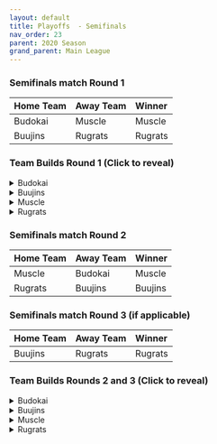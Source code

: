 ```yaml
---
layout: default
title: Playoffs  - Semifinals
nav_order: 23
parent: 2020 Season
grand_parent: Main League
---
```


### Semifinals match Round 1

|  Home Team            | Away Team        | Winner          |
| :---------------------| :----------------| :---------------|
| Budokai               | Muscle           | Muscle          |
| Buujins               | Rugrats          | Rugrats         |



### Team Builds Round 1 (Click to reveal)

<details>
  <summary>Budokai</summary>

<br />
<br />Home Map: Planet Namek
<br />Music: Boss Battle Rock

* Cyborg Tao (Costume 2)
   * Ki +2 Super -1 (1)
   * Serious (1)
   * Indignation (1)
   * Quick Fast Attack (1)
   * Light Body (1)
   * Power of Rage (2)
   * Tien AI

* Early Goku (Costume 4)
   * Defense +2 (2)
   * Savior (1)
   * Launch's Support (2)
   * Dende's Healing (2)
   * Tien AI

* Nam (Costume 1)
   * Attack +1 (1)
   * Serious (1)
   * Fighting Spirit (1)
   * Master Throw (1)
   * Combo Master (1)
   * Power of Rage (2)
   * Trunks AI

* End Goku (SSJ) (Costume 2)
   * Ki+1 (1)
   * Indignation (1)
   * Savior (1)
   * Dende's Healing (2)
   * Launch's Support (2)
   * Broly's Ring (Limiter)
   * Chiaotzu AI

* Kid Goku (Costume 1)
   * Attack +2/Defense -1 (1)
   * Fighting Spirit (1)
   * Quick Fast Attack (1)
   * Eternal Life (4)
   * Trunks AI


</details>

<details>
  <summary>Buujins</summary>
<br />
<br /> Home Map: Supreme Kai's World
<br />Music: Nanshan

* Super Buu
   * Attack +2 Defense -1 (1)
   * Serious! (1)
   * Quick Fast Attack (1)
   * Dende's Healing (2)
   * Master Throw (1)
   * Combo Master (1)
   * Trunks AI

* Majin Buu
   * Ki +2 Super -1 (1)
   * Savior (1)
   * Light Body (1)
   * Eternal Life (4)
   * Yajirobe AI

* Kid Buu
   * Defense +3 Attack -1 (2)
   * Launch's Support (2)
   * Indignation! (1)
   * Fighting Spirit! (1)
   * Savior (1)
   * Frieza AI

* Evil Buu
   * Defense +2 (2)
   * Dende's Healing (2)
   * Latent Energy! (1)
   * Serious! (1)
   * Fighting Spirit! (1)
   * Cell AI

* Majuub
   * Attack +1 (1)
   * Latent Energy! (1)
   * Quick Fast Attack (1)
   * Launch's Support (2)
   * Indignation! (1)
   * Light Body (1)
   * Ginyu AI
 

</details>

<details>
  <summary>Muscle</summary>

* Home Map: Muscle Tower
* Music: Epic Boss Fight

* SSJ Broly
   * Attack +2 Def -1 (1)
   * Serious (1)
   * Quick Fast Attack (1)
   * Dende's Healing (2)
   * Light Body (1)
   * Latent Energy (1)
   * Goku AI

* Master Roshi
   * Ki +2 Sup -1 (1)
   * Dragon Spirit (2)
   * Kibito Secret Arts (2)
   * Power of Rage (2)
   * Ginyu AI

* SSJ Trunks (Costume 2)
   * Super +2 Ki-1 (1)
   * Launch's Support (2)
   * Savior (1)
   * Indignation (1)
   * Power of Rage (2)
   * Goku AI

* Android 13 (Costume 2)
   * Attack +1 (1)
   * Dende's Healing (2)
   * Serious (1)
   * Tension Up (2)
   * Savior (1)
   * Goku AI

* Bojack
   * Def +3 Atk -1 (2)
   * Eternal Life (4)
   * Fighting Spirit (1)


</details>

<details>
  <summary>Rugrats</summary>
<br />  
<br />Home Map: City Ruins
<br />Music: Nanga-F

Fusion ON

* Cell Jr (costume 2)
   * Ki +1 (1)
   * Power of Rage (2)
   * Eternal Life (4)
   * Trunks AI

* SSJ Goten (costume 1)
   * Attack +1 (1)
   * Indignation (1)
   * Dende's Healing (2)
   * Fighting Spirit (1)
   * Kibito's Secret Arts (2)
   * Chiaotzu AI

* Arale (costume 2)
   * Attack +2 Defense -1 (1)
   * Latent Energy (1)
   * Serious (1)
   * Savior (1) 
   * Quick Fast Attack (1)
   * Launch's Support (2)
   * Yajirobe AI

* Saibaman (costume 2) 
   * Defense +2 Attack -1 (1) 
   * Latent Energy (1)
   * Power of Rage (2)
   * Serious (1) 
   * Hatred of Saiyans (1)
   * Quick Fast Attack (1)
   * Ginyu AI

* Base Kid Trunks (costume 2)
   * Ki +2 Super -1 (1)
   * Indignation (1)
   * Dende's Healing (2)
   * Fighting Spirit (1)
   * Kibito's Secret Arts (2)
   * Broly's Ring (limiter)
   * Chiaotzu AI


</details>

### Semifinals match Round 2

|  Home Team            | Away Team        | Winner          |
| :---------------------| :----------------| :---------------|
| Muscle                | Budokai          | Muscle          |
| Rugrats               | Buujins          | Buujins                |



### Semifinals match Round 3 (if applicable)

|  Home Team            | Away Team        | Winner          |
| :---------------------| :----------------| :---------------|
| Buujins               | Rugrats          | Rugrats         |



### Team Builds Rounds 2 and 3 (Click to reveal)

<details>
  <summary>Budokai</summary>

<br />
<br />Home Map: Planet Namek
<br />Music: Boss Battle Rock

* Kid Goku (Costume 1)
  * Attack +2/Defense -1 (1)
  * Fighting Spirit (1)
  * Quick Fast Attack (1)
  * Eternal Life (4)
  * Trunks AI

* Cyborg Tao (Costume 2)
  * Ki +2 Super -1 (1)
  * Serious (1)
  * Indignation (1)
  * Savior (1)
  * Light Body (1)
  * Power of Rage (2)
  * Tien AI

* Nam (Costume 1)
  * Attack +1 (1)
  * Serious (1)
  * Fighting Spirit (1)
  * Quick Fast Attack (1)
  * Combo Master (1)
  * Power of Rage (2)
  * Trunks AI

* End Goku (SSJ) (Costume 2)
  * Ki+1 (1)
  * Indignation (1)
  * Savior (1)
  * Dende's Healing (2)
  * Launch's Support (2)
  * Broly's Ring (Limiter)
  * Chiaotzu AI

* Early Goku (Costume 4)
  * Defense +2 (2)
  * Latent Energy (1)
  * Launch's Support (2)
  * Dende's Healing (2)
  * Tien AI


</details>

<details>
  <summary>Buujins</summary>
<br />
<br /> Home Map: Supreme Kai's World
<br />Music: Nanshan

* Super Buu
  * Attack +2 Defense -1 (1)
  * Serious! (1)
  * Quick Fast Attack (1)
  * Dende's Healing (2)
  * Master Throw (1)
  * Combo Master (1)
  * Trunks AI

* Kid Buu
  * Defense +3 Attack -1 (2)
  * Launch's Support (2)
  * Indignation! (1)
  * Fighting Spirit! (1)
  * Savior (1)
  * Frieza AI

* Majuub
  * Attack +1 (1)
  * Latent Energy! (1)
  * Quick Fast Attack (1)
  * Launch's Support (2)
  * Indignation! (1)
  * Light Body (1)
  * Ginyu AI

* Majin Buu
  * Ki +2 Super -1 (1)
  * Savior (1)
  * Light Body (1)
  * Eternal Life (4)
  * Yajirobe AI

* Evil Buu
  * Defense +2 (2)
  * Dende's Healing (2)
  * Latent Energy! (1)
  * Serious! (1)
  * Fighting Spirit! (1)
  * Cell AI
 

</details>

<details>
  <summary>Muscle</summary>

* Home Map: Muscle Tower
* Music: Epic Boss Fight

* SSJ Trunks (Costume 2)
  * Attack +2 Def -1 (1)
  * Serious (1)
  * Quick Fast ATtack (1)
  * Latent Energy (1)
  * Dende's Healing(2)
  * Combo Master (1)
  * Goku AI

* Android 13 (Costume 2)
  * Attack +1 (1)
  * Dende's Healing (2)
  * Tension Up (2)
  * Serious (1)
  * Savior (1)
  * Goku AI

* SSJ Broly
  * Super +2 Ki -1 (1)
  * Spiritual Control (3)
  * Kibito Secret Art (2)
  * Light Body (1)
  * Goku AI

* Master Roshi
  * Ki +2 Sup -1 (1)
  * Dragon Spirit (2)
  * Kibito Secret Art (2)
  * Savior (1)
  * Indignation (1)
  * Ginyu AI

* Bojack (Costume 2)
  * Def +3 Atk -1 (2)
  * Eternal Life (4)
  * Fighting Spirit (1)
  * Frieza AI


</details>

<details>
  <summary>Rugrats</summary>
<br />  
<br />Home Map: City Ruins
<br />Music: Nanga-F

Fusion OFF

* Cell Jr (costume 2)
  * Ki +1 (1)
  * Power of Rage (2)
  * Fighting Spirit (1)
  * Dende's Healing (2)
  * Light Body (1)
  * Trunks AI

* Saibaman (costume 2)
  * Defense +2 Attack -1 (1)
  * Latent Energy (1)
  * Power of Rage (2)
  * Serious (1)
  * Hatred of Saiyans (1)
  * Quick Fast Attack (1)
  * Ginyu AI

* SSJ Goten (costume 1)
  * Attack +1 (1)
  * Indignation (1)
  * Dende's Healing (2)
  * Fighting Spirit (1)
  * Kibito's Secret Arts (2)
  * Broly's Ring (free)
  * Chiaotzu AI

* Arale (costume 2)
  * Attack +2 Defense -1 (1)
  * Latent Energy (1)
  * Serious (1)
  * Savior (1)
  * Quick Fast Attack (1)
  * Launch's Support (2)
  * Yajirobe AI

* Base Kid Trunks (costume 2)
  * Ki +2 Super -1 (1)
  * Eternal Life (4)
  * Indignation (1)
  * Savior (1)
  * Broly's Ring (limiter)
  * Chiaotzu AI


</details>